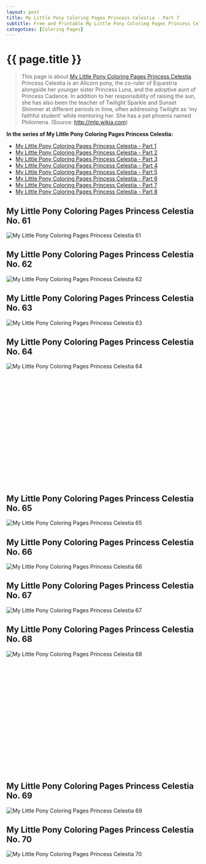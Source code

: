 ```yaml
---
layout: post
title: My Little Pony Coloring Pages Princess Celestia - Part 7
subtitle: Free and Printable My Little Pony Coloring Pages Princess Celestia - Part 7
categoties: [Coloring Pages]
---
```

{{ page.title }}
================
> This page is about [My Little Pony Coloring Pages Princess Celestia](https://hoanghabelle.github.io/). Princess Celestia is an Alicorn pony, the co-ruler of Equestria alongside her younger sister Princess Luna, and the adoptive aunt of Princess Cadance. In addition to her responsibility of raising the sun, she has also been the teacher of Twilight Sparkle and Sunset Shimmer at different periods in time, often addressing Twilight as 'my faithful student' while mentoring her. She has a pet phoenix named Philomena. (Source: http://mlp.wikia.com)

**In the series of My Little Pony Coloring Pages Princess Celestia:**

* [My Little Pony Coloring Pages Princess Celestia - Part 1](https://hoanghabelle.github.io/2017/11/15/My-Little-Pony-Coloring-Pages-Princess-Celestia-part-1.html)
* [My Little Pony Coloring Pages Princess Celestia - Part 2](https://hoanghabelle.github.io/2017/11/15/My-Little-Pony-Coloring-Pages-Princess-Celestia-part-2.html)
* [My Little Pony Coloring Pages Princess Celestia - Part 3](https://hoanghabelle.github.io/2017/11/15/My-Little-Pony-Coloring-Pages-Princess-Celestia-part-3.html)
* [My Little Pony Coloring Pages Princess Celestia - Part 4](https://hoanghabelle.github.io/2017/11/15/My-Little-Pony-Coloring-Pages-Princess-Celestia-part-4.html)
* [My Little Pony Coloring Pages Princess Celestia - Part 5](https://hoanghabelle.github.io/2017/11/15/My-Little-Pony-Coloring-Pages-Princess-Celestia-part-5.html)
* [My Little Pony Coloring Pages Princess Celestia - Part 6](https://hoanghabelle.github.io/2017/11/15/My-Little-Pony-Coloring-Pages-Princess-Celestia-part-6.html)
* [My Little Pony Coloring Pages Princess Celestia - Part 7](https://hoanghabelle.github.io/2017/11/15/My-Little-Pony-Coloring-Pages-Princess-Celestia-part-7.html)
* [My Little Pony Coloring Pages Princess Celestia - Part 8](https://hoanghabelle.github.io/2017/11/15/My-Little-Pony-Coloring-Pages-Princess-Celestia-part-8.html)
## My Little Pony Coloring Pages Princess Celestia No. 61
![My Little Pony Coloring Pages Princess Celestia 61](https://hoanghabelle.github.io/img1/My-Little-Pony-Coloring-Pages-Princess-Celestia%20(61).jpg "My Little Pony Coloring Pages Princess Celestia 61")

## My Little Pony Coloring Pages Princess Celestia No. 62
![My Little Pony Coloring Pages Princess Celestia 62](https://hoanghabelle.github.io/img1/My-Little-Pony-Coloring-Pages-Princess-Celestia%20(62).jpg "My Little Pony Coloring Pages Princess Celestia 62")

## My Little Pony Coloring Pages Princess Celestia No. 63
![My Little Pony Coloring Pages Princess Celestia 63](https://hoanghabelle.github.io/img1/My-Little-Pony-Coloring-Pages-Princess-Celestia%20(63).jpg "My Little Pony Coloring Pages Princess Celestia 63")

## My Little Pony Coloring Pages Princess Celestia No. 64
![My Little Pony Coloring Pages Princess Celestia 64](https://hoanghabelle.github.io/img1/My-Little-Pony-Coloring-Pages-Princess-Celestia%20(64).jpg "My Little Pony Coloring Pages Princess Celestia 64")

<script async src="//pagead2.googlesyndication.com/pagead/js/adsbygoogle.js"></script><!-- Texxtonly --><ins class="adsbygoogle" style="display:inline-block;width:336px;height:280px" data-ad-client="ca-pub-6753140515841889" data-ad-slot="3207852233"></ins><script>(adsbygoogle = window.adsbygoogle || []).push({}); </script>

## My Little Pony Coloring Pages Princess Celestia No. 65
![My Little Pony Coloring Pages Princess Celestia 65](https://hoanghabelle.github.io/img1/My-Little-Pony-Coloring-Pages-Princess-Celestia%20(65).jpg "My Little Pony Coloring Pages Princess Celestia 65")

## My Little Pony Coloring Pages Princess Celestia No. 66
![My Little Pony Coloring Pages Princess Celestia 66](https://hoanghabelle.github.io/img1/My-Little-Pony-Coloring-Pages-Princess-Celestia%20(66).jpg "My Little Pony Coloring Pages Princess Celestia 66")

## My Little Pony Coloring Pages Princess Celestia No. 67
![My Little Pony Coloring Pages Princess Celestia 67](https://hoanghabelle.github.io/img1/My-Little-Pony-Coloring-Pages-Princess-Celestia%20(67).jpg "My Little Pony Coloring Pages Princess Celestia 67")

## My Little Pony Coloring Pages Princess Celestia No. 68
![My Little Pony Coloring Pages Princess Celestia 68](https://hoanghabelle.github.io/img1/My-Little-Pony-Coloring-Pages-Princess-Celestia%20(68).jpg "My Little Pony Coloring Pages Princess Celestia 68")

<script async src="//pagead2.googlesyndication.com/pagead/js/adsbygoogle.js"></script><!-- Texxtonly --><ins class="adsbygoogle" style="display:inline-block;width:336px;height:280px" data-ad-client="ca-pub-6753140515841889" data-ad-slot="3207852233"></ins><script>(adsbygoogle = window.adsbygoogle || []).push({}); </script>

## My Little Pony Coloring Pages Princess Celestia No. 69
![My Little Pony Coloring Pages Princess Celestia 69](https://hoanghabelle.github.io/img1/My-Little-Pony-Coloring-Pages-Princess-Celestia%20(69).jpg "My Little Pony Coloring Pages Princess Celestia 69")

## My Little Pony Coloring Pages Princess Celestia No. 70
![My Little Pony Coloring Pages Princess Celestia 70](https://hoanghabelle.github.io/img1/My-Little-Pony-Coloring-Pages-Princess-Celestia%20(70).jpg "My Little Pony Coloring Pages Princess Celestia 70")

